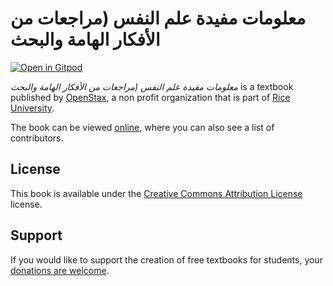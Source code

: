 # معلومات مفيدة علم النفس (مراجعات من الأفكار الهامة والبحث

[![Open in Gitpod](https://gitpod.io/button/open-in-gitpod.svg)](https://gitpod.io/from-referrer/)

_معلومات مفيدة علم النفس (مراجعات من الأفكار الهامة والبحث_ is a textbook published by [OpenStax](https://openstax.org/), a non profit organization that is part of [Rice University](https://www.rice.edu/).

The book can be viewed [online](https://github.com/cnx-user-books/cnxbook-m-lwmt-mfyd-lm-lnfs-mrj-t-mn-lfkr-lhm-wlbhth/releases/latest), where you can also see a list of contributors.

## License
This book is available under the [Creative Commons Attribution License](./LICENSE) license.

## Support
If you would like to support the creation of free textbooks for students, your [donations are welcome](https://riceconnect.rice.edu/donation/support-openstax-banner).
